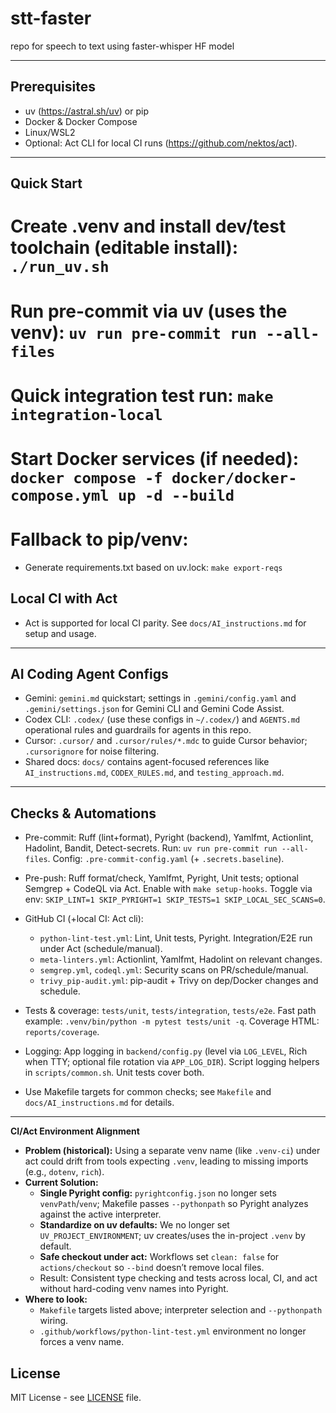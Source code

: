 # stt-faster

 repo for speech to text using faster-whisper HF model

---

## Prerequisites
- uv (https://astral.sh/uv) or pip
 - Docker & Docker Compose
 - Linux/WSL2
 - Optional: Act CLI for local CI runs (https://github.com/nektos/act).

---

## Quick Start

# Create .venv and install dev/test toolchain (editable install): `./run_uv.sh`
# Run pre-commit via uv (uses the venv): `uv run pre-commit run --all-files`
# Quick integration test run: `make integration-local`
# Start Docker services (if needed): `docker compose -f docker/docker-compose.yml up -d --build`

# Fallback to pip/venv: 
- Generate requirements.txt based on uv.lock: `make export-reqs`

## Local CI with Act
- Act is supported for local CI parity. See `docs/AI_instructions.md` for setup and usage.

---

## AI Coding Agent Configs

- Gemini: `gemini.md` quickstart; settings in `.gemini/config.yaml` and `.gemini/settings.json` for Gemini CLI and Gemini Code Assist.
- Codex CLI: `.codex/` (use these configs in `~/.codex/`)  and `AGENTS.md` operational rules and guardrails for agents in this repo.
- Cursor: `.cursor/` and `.cursor/rules/*.mdc` to guide Cursor behavior; `.cursorignore` for noise filtering.
- Shared docs: `docs/` contains agent-focused references like `AI_instructions.md`, `CODEX_RULES.md`, and `testing_approach.md`.

---

## Checks & Automations

- Pre-commit: Ruff (lint+format), Pyright (backend), Yamlfmt, Actionlint, Hadolint, Bandit, Detect-secrets. Run: `uv run pre-commit run --all-files`. Config: `.pre-commit-config.yaml` (+ `.secrets.baseline`).
- Pre-push: Ruff format/check, Yamlfmt, Pyright, Unit tests; optional Semgrep + CodeQL via Act. Enable with `make setup-hooks`. Toggle via env: `SKIP_LINT=1 SKIP_PYRIGHT=1 SKIP_TESTS=1 SKIP_LOCAL_SEC_SCANS=0`.
- GitHub CI (+local CI: Act cli):
  - `python-lint-test.yml`: Lint, Unit tests, Pyright. Integration/E2E run under Act (schedule/manual).
  - `meta-linters.yml`: Actionlint, Yamlfmt, Hadolint on relevant changes.
  - `semgrep.yml`, `codeql.yml`: Security scans on PR/schedule/manual.
  - `trivy_pip-audit.yml`: pip-audit + Trivy on dep/Docker changes and schedule.
- Tests & coverage: `tests/unit`, `tests/integration`, `tests/e2e`. Fast path example: `.venv/bin/python -m pytest tests/unit -q`. Coverage HTML: `reports/coverage`.
- Logging: App logging in `backend/config.py` (level via `LOG_LEVEL`, Rich when TTY; optional file rotation via `APP_LOG_DIR`). Script logging helpers in `scripts/common.sh`. Unit tests cover both.

 - Use Makefile targets for common checks; see `Makefile` and `docs/AI_instructions.md` for details.

---

**CI/Act Environment Alignment**
- **Problem (historical):** Using a separate venv name (like `.venv-ci`) under act could drift from tools expecting `.venv`, leading to missing imports (e.g., `dotenv`, `rich`).
- **Current Solution:**
  - **Single Pyright config:** `pyrightconfig.json` no longer sets `venvPath`/`venv`; Makefile passes `--pythonpath` so Pyright analyzes against the active interpreter.
  - **Standardize on uv defaults:** We no longer set `UV_PROJECT_ENVIRONMENT`; uv creates/uses the in-project `.venv` by default.
  - **Safe checkout under act:** Workflows set `clean: false` for `actions/checkout` so `--bind` doesn’t remove local files.
  - Result: Consistent type checking and tests across local, CI, and act without hard-coding venv names into Pyright.
- **Where to look:**
  - `Makefile` targets listed above; interpreter selection and `--pythonpath` wiring.
  - `.github/workflows/python-lint-test.yml` environment no longer forces a venv name.


## License

MIT License - see [LICENSE](LICENSE) file.
